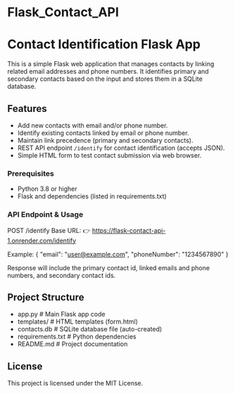 # Flask_Contact_API
# Contact Identification Flask App

This is a simple Flask web application that manages contacts by linking related email addresses and phone numbers. It identifies primary and secondary contacts based on the input and stores them in a SQLite database.

## Features

- Add new contacts with email and/or phone number.
- Identify existing contacts linked by email or phone number.
- Maintain link precedence (primary and secondary contacts).
- REST API endpoint `/identify` for contact identification (accepts JSON).
- Simple HTML form to test contact submission via web browser.

### Prerequisites

- Python 3.8 or higher
- Flask and dependencies (listed in requirements.txt)

### API Endpoint & Usage
POST /identify
Base URL:
👉 https://flask-contact-api-1.onrender.com/identify

Example:
{
  "email": "user@example.com",
  "phoneNumber": "1234567890"
}

Response will include the primary contact id, linked emails and phone numbers, and secondary contact ids.

## Project Structure

- app.py          # Main Flask app code
- templates/      # HTML templates (form.html)
- contacts.db     # SQLite database file (auto-created)
- requirements.txt # Python dependencies
- README.md       # Project documentation

## License

This project is licensed under the MIT License.

